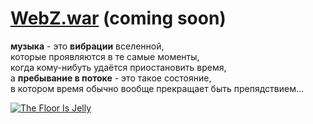 # [WebZ.war](/server-jar.md) (coming soon)

**музыка** - это **вибрации** вселенной,  
которые проявляются в те самые моменты,  
когда кому-нибуть удаётся приостановить время,  
а **пребывание в потоке** - это такое состояние,  
в котором время обычно вообще прекращает быть препядствием...

[<img src="http://f1.bcbits.com/img/a0002831519_10.jpg" style="max-width:100%" title="The Floor Is Jelly">](http://music.disasterpeace.com/album/the-floor-is-jelly-ost)
